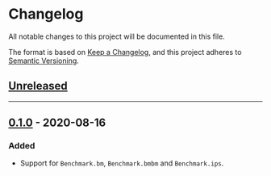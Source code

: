 # Changelog

All notable changes to this project will be documented in this file.

The format is based on [Keep a Changelog](https://keepachangelog.com/en/1.0.0/),
and this project adheres to [Semantic Versioning](https://semver.org/spec/v2.0.0.html).

## [Unreleased]

<!-- ### Added -->
<!-- ### Changed -->
<!-- ### Removed -->
---

## [0.1.0] - 2020-08-16

### Added
- Support for `Benchmark.bm`, `Benchmark.bmbm` and `Benchmark.ips`.

[unreleased]: https://github.com/MatheusRich/benchable/compare/v0.1.0...HEAD
[0.1.0]: https://github.com/MatheusRich/benchable/releases/tag/v0.1.0